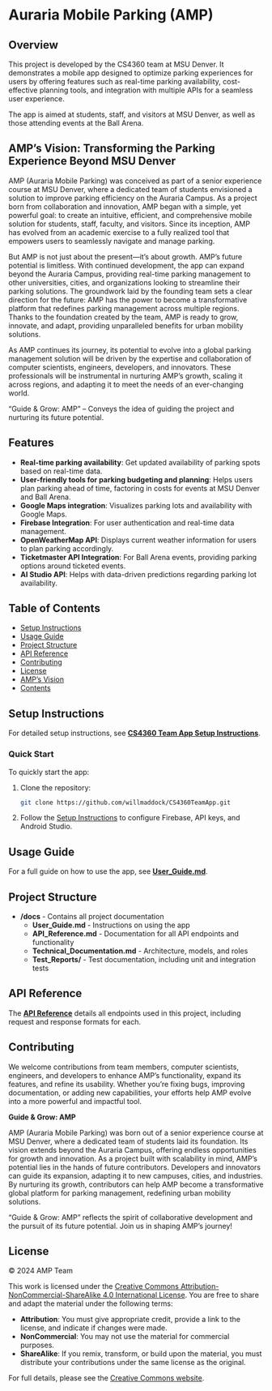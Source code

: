 # Auraria Mobile Parking (AMP)

## Overview
This project is developed by the CS4360 team at MSU Denver. It demonstrates a mobile app designed to optimize parking experiences for users by offering features such as real-time parking availability, cost-effective planning tools, and integration with multiple APIs for a seamless user experience.

The app is aimed at students, staff, and visitors at MSU Denver, as well as those attending events at the Ball Arena.

## AMP’s Vision: Transforming the Parking Experience Beyond MSU Denver
AMP (Auraria Mobile Parking) was conceived as part of a senior experience course at MSU Denver, where a dedicated team of students envisioned a solution to improve parking efficiency on the Auraria Campus. As a project born from collaboration and innovation, AMP began with a simple, yet powerful goal: to create an intuitive, efficient, and comprehensive mobile solution for students, staff, faculty, and visitors. Since its inception, AMP has evolved from an academic exercise to a fully realized tool that empowers users to seamlessly navigate and manage parking.

But AMP is not just about the present—it’s about growth. AMP’s future potential is limitless. With continued development, the app can expand beyond the Auraria Campus, providing real-time parking management to other universities, cities, and organizations looking to streamline their parking solutions. The groundwork laid by the founding team sets a clear direction for the future: AMP has the power to become a transformative platform that redefines parking management across multiple regions. Thanks to the foundation created by the team, AMP is ready to grow, innovate, and adapt, providing unparalleled benefits for urban mobility solutions.

As AMP continues its journey, its potential to evolve into a global parking management solution will be driven by the expertise and collaboration of computer scientists, engineers, developers, and innovators. These professionals will be instrumental in nurturing AMP’s growth, scaling it across regions, and adapting it to meet the needs of an ever-changing world.

“Guide & Grow: AMP” – Conveys the idea of guiding the project and nurturing its future potential.

## Features
- **Real-time parking availability**: Get updated availability of parking spots based on real-time data.
- **User-friendly tools for parking budgeting and planning**: Helps users plan parking ahead of time, factoring in costs for events at MSU Denver and Ball Arena.
- **Google Maps integration**: Visualizes parking lots and availability with Google Maps.
- **Firebase Integration**: For user authentication and real-time data management.
- **OpenWeatherMap API**: Displays current weather information for users to plan parking accordingly.
- **Ticketmaster API Integration**: For Ball Arena events, providing parking options around ticketed events.
- **AI Studio API**: Helps with data-driven predictions regarding parking lot availability.

## Table of Contents
- [Setup Instructions](#setup-instructions)
- [Usage Guide](#usage-guide)
- [Project Structure](#project-structure)
- [API Reference](#api-reference)
- [Contributing](#contributing)
- [License](#license)
- [AMP’s Vision](#amps-vision-transforming-the-parking-experience-beyond-msu-denver)
- [Contents](Docs/Contents.md)

## Setup Instructions
For detailed setup instructions, see **[CS4360 Team App Setup Instructions](Docs/docs/CS4360_Setup_Instructions.md)**.

### Quick Start
To quickly start the app:
1. Clone the repository:
   ```bash
   git clone https://github.com/willmaddock/CS4360TeamApp.git
2. Follow the [Setup Instructions](Docs/docs/CS4360_Setup_Instructions.md) to configure Firebase, API keys, and Android Studio.

## Usage Guide
For a full guide on how to use the app, see **[User_Guide.md](Docs/docs/User_Guide.md)**.

## Project Structure
- **/docs** - Contains all project documentation
    - **User_Guide.md** - Instructions on using the app
    - **API_Reference.md** - Documentation for all API endpoints and functionality
    - **Technical_Documentation.md** - Architecture, models, and roles
    - **Test_Reports/** - Test documentation, including unit and integration tests

## API Reference
The **[API Reference](Docs/docs/API_Reference.md)** details all endpoints used in this project, including request and response formats for each.

## Contributing
We welcome contributions from team members, computer scientists, engineers, and developers to enhance AMP’s functionality, expand its features, and refine its usability. Whether you’re fixing bugs, improving documentation, or adding new capabilities, your efforts help AMP evolve into a more powerful and impactful tool.

**Guide & Grow: AMP**

AMP (Auraria Mobile Parking) was born out of a senior experience course at MSU Denver, where a dedicated team of students laid its foundation. Its vision extends beyond the Auraria Campus, offering endless opportunities for growth and innovation.
As a project built with scalability in mind, AMP’s potential lies in the hands of future contributors. Developers and innovators can guide its expansion, adapting it to new campuses, cities, and industries. By nurturing its growth, contributors can help AMP become a transformative global platform for parking management, redefining urban mobility solutions.

“Guide & Grow: AMP” reflects the spirit of collaborative development and the pursuit of its future potential. Join us in shaping AMP’s journey!

## License

© 2024 AMP Team

This work is licensed under the [Creative Commons Attribution-NonCommercial-ShareAlike 4.0 International License](https://creativecommons.org/licenses/by-nc-sa/4.0/). You are free to share and adapt the material under the following terms:
- **Attribution**: You must give appropriate credit, provide a link to the license, and indicate if changes were made.
- **NonCommercial**: You may not use the material for commercial purposes.
- **ShareAlike**: If you remix, transform, or build upon the material, you must distribute your contributions under the same license as the original.

For full details, please see the [Creative Commons website](https://creativecommons.org/licenses/by-nc-sa/4.0/).